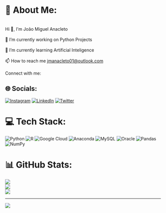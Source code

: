 # 💫 About Me:
<br>Hi 👋, I'm João Miguel Anacleto<br><br>🔭 I’m currently working on Python Projects<br><br>🌱 I’m currently learning Artificial Inteligence<br><br>📫 How to reach me jmanacleto01@outlook.com<br><br>Connect with me:


## 🌐 Socials:
[![Instagram](https://img.shields.io/badge/Instagram-%23E4405F.svg?logo=Instagram&logoColor=white)](https://instagram.com/jmanaclet) [![LinkedIn](https://img.shields.io/badge/LinkedIn-%230077B5.svg?logo=linkedin&logoColor=white)](https://linkedin.com/in/joaomiguelanacleto) [![Twitter](https://img.shields.io/badge/Twitter-%231DA1F2.svg?logo=Twitter&logoColor=white)](https://twitter.com/jmanaclet) 

# 💻 Tech Stack:
![Python](https://img.shields.io/badge/python-3670A0?style=for-the-badge&logo=python&logoColor=ffdd54) ![R](https://img.shields.io/badge/r-%23276DC3.svg?style=for-the-badge&logo=r&logoColor=white) ![Google Cloud](https://img.shields.io/badge/Google%20Cloud-%234285F4.svg?style=for-the-badge&logo=google-cloud&logoColor=white) ![Anaconda](https://img.shields.io/badge/Anaconda-%2344A833.svg?style=for-the-badge&logo=anaconda&logoColor=white) ![MySQL](https://img.shields.io/badge/mysql-%2300f.svg?style=for-the-badge&logo=mysql&logoColor=white) ![Oracle](https://img.shields.io/badge/Oracle-F80000?style=for-the-badge&logo=oracle&logoColor=white) ![Pandas](https://img.shields.io/badge/pandas-%23150458.svg?style=for-the-badge&logo=pandas&logoColor=white) ![NumPy](https://img.shields.io/badge/numpy-%23013243.svg?style=for-the-badge&logo=numpy&logoColor=white)
# 📊 GitHub Stats:
![](https://github-readme-stats.vercel.app/api?username=jmanacleto&theme=dark&hide_border=true&include_all_commits=true&count_private=true)<br/>
![](https://github-readme-streak-stats.herokuapp.com/?user=jmanacleto&theme=dark&hide_border=true)<br/>
![](https://github-readme-stats.vercel.app/api/top-langs/?username=jmanacleto&theme=dark&hide_border=true&include_all_commits=true&count_private=true&layout=compact)

---
[![](https://visitcount.itsvg.in/api?id=jmanacleto&icon=0&color=0)](https://visitcount.itsvg.in)

<!-- Proudly created with GPRM ( https://gprm.itsvg.in ) -->
